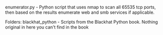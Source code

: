 
enumerator.py - Python script that uses nmap to scan all 65535 tcp ports, then based on the results enumerate web and smb services if applicable. 

Folders: 
blackhat_python - Scripts from the Blackhat Python book. Nothing original in here you can't find in the book
